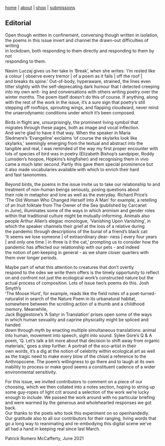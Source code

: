 [home](index.md) | [about](about.md) | [shop](shop.md) | [submissions](submit.md)

## Editorial

Open though written in confinement, conversing though written in isolation,   
the poems in this issue invert and channel the drawn-out difficulties of writing  
in lockdown, both responding to them directly and responding to them by not  
responding to them.  
  
Nasim Luczaj gives us her take in ‘Break’, when she writes: ‘i’m rested like  
a colour | observe every tremor | of a poem as it falls | off the roof |  
and breaks its spine.’ Out-of-body, hyperaware, strained, the lines even  
titter slightly with the self-deprecating dark humour that I detected creeping  
into my own writ- ing and conversations with others writing poetry over the 
winter months. The poem itself doesn’t do this of course. If anything, along  
with the rest of the work in the issue, it’s a sure sign that poetry’s still   
stepping off rooftops, sprouting wings, and flapping cloudward, never mind   
the unaerodynamic conditions under which it’s been composed.      
  
Birds in flight are, unsurprisingly, the prominent living symbol that   
migrates through these pages, both as image and vocal inflection.  
And we’re glad to have it that way. When the speaker in Maria   
Sledmere’s ‘Evangeline’ exclaims ‘of course the skylarks look like   
skylarks,’ seemingly emerging from the textual and abstract into the   
tangible and real, I was reminded of the way my first proper encounter with  
lots of species of bird was in poetry (Elizabeth Bishop’s sandpiper, Roddy  
Lumsden’s hoopoe, Hopkins’s kingfisher) and recognising them in vivo    
came a much later second. Partly this gave them special prominence but   
it also made vocabularies available with which to enrich their hard    
and fast taxonomies.    
  
Beyond birds, the poems in the issue invite us to take our relationship 
to and treatment of non-human beings seriously, posing questions about  
their role in metaphor and lore as well as the everyday. Richard Price’s  
‘The Old Woman Who Changed Herself Into A Man’ for example, a retelling  
of an Inuit folktale from The Owner of the Sea (published by Carcanet   
in June), illuminates some of the ways in which animism and gender roles 
within that traditional culture might be mutually-informing. Animals also  
people Arthur Allen’s elegiac monologue, ‘Vanishing Upon Vanishing’, in  
which the speaker channels their grief at the loss of a relative during  
the pandemic through descriptions of the burial of a friend’s black cat:  
‘It seems we lose someone | of extraordinary dear- ness | every four years  
| and only one time | in three is it the cat,’ prompting us to consider 
how the pandemic has affected our relationship with our pets - and indeed  
the notion of pet-keeping in general - as we share closer quarters with  
them over longer periods.   
  
Maybe part of what this attention to creatures that don’t overtly  
respond to the odes we write them offers is the timely opportunity to reflect  
on and confront not just the ecological work’s constructed nature but the  
actual process of composition. Lots of issue two’s poems do this. Josh Smyth’s  
‘The Moose Hunt’, for example, reads like the field notes of a poet-turned-  
naturalist in search of the Nature Poem in its urbanatural habitat, somewhere 
between the scrolling action of a thumb and a childhood memory. Meanwhile,  
Jack Bigglestone’s ‘A Satyr in Translation’ prises open some of the ways   
in which human sexuality and caprine physicality might be spliced and handed   
down through myth by enacting multiple simultaneous translations: animal into 
human, movement into speech, sight into sound. Sylee Gore’s Q & A poem, 
‘Q. Let’s talk a bit more about that decision to shift away from organic 
materials,’ goes a step further. A portrait of the eco-artist in their   
own words, it’s a dig at the notion of celebrity within ecological art as 
well as the tragic need to make every blow of the chisel a reference 
to the Anthropocene. The poem’s willingness to go there and to laugh at 
its own inability to process or make good seems a constituent cadence 
of a wider environmental sensitivity.    
  
For this issue, we invited contributors to comment on a piece of our 
choosing, which we then collated into a notes section, hoping to string up 
some guy-ropes of light crit around a selection of the work we’re lucky   
enough to include. We passed the work around with no particular briefing   
and were warmed by the generous and wholehearted responses we got back.  
Our thanks to the poets who took this experiment on so openhandedly.  
Our gratitude also to all our contributors for their ranging, living words 
that go a long way to reanimating and re-embodying this digital scene we’ve  
all had a hand in keeping real since last March.   
    
Patrick Romero McCafferty, June 2021    
